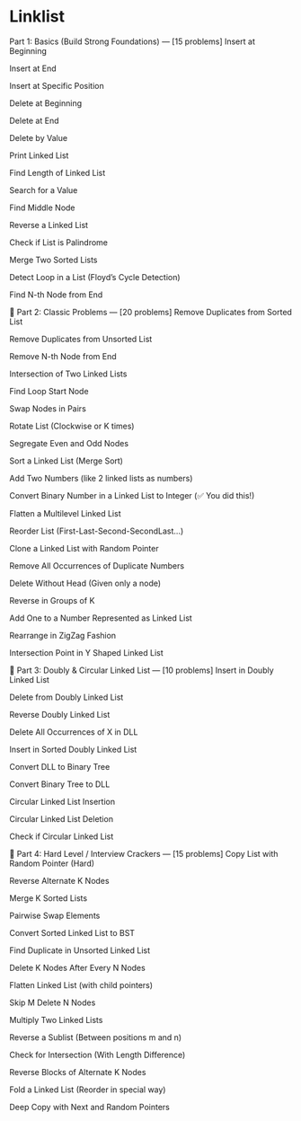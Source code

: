 # Linklist
Part 1: Basics (Build Strong Foundations) — [15 problems]
Insert at Beginning

Insert at End

Insert at Specific Position

Delete at Beginning

Delete at End

Delete by Value

Print Linked List

Find Length of Linked List

Search for a Value

Find Middle Node

Reverse a Linked List

Check if List is Palindrome

Merge Two Sorted Lists

Detect Loop in a List (Floyd’s Cycle Detection)

Find N-th Node from End

🔁 Part 2: Classic Problems — [20 problems]
Remove Duplicates from Sorted List

Remove Duplicates from Unsorted List

Remove N-th Node from End

Intersection of Two Linked Lists

Find Loop Start Node

Swap Nodes in Pairs

Rotate List (Clockwise or K times)

Segregate Even and Odd Nodes

Sort a Linked List (Merge Sort)

Add Two Numbers (like 2 linked lists as numbers)

Convert Binary Number in a Linked List to Integer (✅ You did this!)

Flatten a Multilevel Linked List

Reorder List (First-Last-Second-SecondLast...)

Clone a Linked List with Random Pointer

Remove All Occurrences of Duplicate Numbers

Delete Without Head (Given only a node)

Reverse in Groups of K

Add One to a Number Represented as Linked List

Rearrange in ZigZag Fashion

Intersection Point in Y Shaped Linked List

🔄 Part 3: Doubly & Circular Linked List — [10 problems]
Insert in Doubly Linked List

Delete from Doubly Linked List

Reverse Doubly Linked List

Delete All Occurrences of X in DLL

Insert in Sorted Doubly Linked List

Convert DLL to Binary Tree

Convert Binary Tree to DLL

Circular Linked List Insertion

Circular Linked List Deletion

Check if Circular Linked List

🎯 Part 4: Hard Level / Interview Crackers — [15 problems]
Copy List with Random Pointer (Hard)

Reverse Alternate K Nodes

Merge K Sorted Lists

Pairwise Swap Elements

Convert Sorted Linked List to BST

Find Duplicate in Unsorted Linked List

Delete K Nodes After Every N Nodes

Flatten Linked List (with child pointers)

Skip M Delete N Nodes

Multiply Two Linked Lists

Reverse a Sublist (Between positions m and n)

Check for Intersection (With Length Difference)

Reverse Blocks of Alternate K Nodes

Fold a Linked List (Reorder in special way)

Deep Copy with Next and Random Pointers
